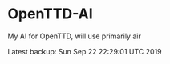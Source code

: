 # OpenTTD-AI
My AI for OpenTTD, will use primarily air

Latest backup: Sun Sep 22 22:29:01 UTC 2019
